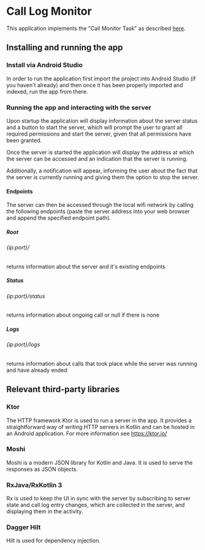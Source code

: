 # Call Log Monitor

This application implements the "Call Monitor Task" as described [here](files/technical-task-call-log.pdf).

## Installing and running the app
### Install via Android Studio
In order to run the application first import the project into Android Studio (if you haven't already) and then once it has been properly imported and indexed, run the app from there.

### Running the app and interacting with the server

Upon startup the application will display information about the server status and a button to start the server, which will prompt the user to grant all required permissions and start the server, given that all permissions have been granted.

Once the server is started the application will display the address at which the server can be accessed and an indication that the server is running.

Additionally, a notification will appear, informing the user about the fact that the server is currently running and giving them the option to stop the server.

#### Endpoints

The server can then be accessed through the local wifi network by calling the following endpoints (paste the server address into your web browser and append the specified endpoint path).

##### Root
###### {ip:port}/

returns information about the server and it's existing endpoints

##### Status

###### {ip:port}/status

returns information about ongoing call or null if there is none

##### Logs

###### {ip:port}/logs

returns information about calls that took place while the server was running and have already ended

## Relevant third-party libraries

### Ktor
The HTTP framework Ktor is used to run a server in the app. It provides a
straightforward way of writing HTTP servers in Kotlin and can be hosted in an Android application.
For more information see https://ktor.io/

### Moshi
Moshi is a modern JSON library for Kotlin and Java. It is used to serve the responses as JSON objects.

### RxJava/RxKotlin 3
Rx is used to keep the UI in sync with the server by subscribing to server state and
call log entry changes, which are collected in the server, and displaying them in the activity.

### Dagger Hilt
Hilt is used for dependency injection.